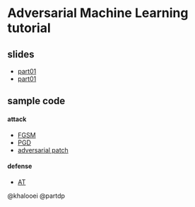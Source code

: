# Adversarial Machine Learning tutorial

## slides 
- [part01](https://github.com/khalooei/adversarial-machine-learning-tutorial/blob/main/slides/khalooei_pres_day01.pdf)
- [part01](https://github.com/khalooei/adversarial-machine-learning-tutorial/blob/main/slides/khalooei_pres_day02.pdf)

## sample code
#### attack
- [FGSM](https://github.com/khalooei/adversarial-machine-learning-tutorial/blob/main/sample-code/attack_simple_mnist_fgsm.ipynb)
- [PGD](https://github.com/khalooei/adversarial-machine-learning-tutorial/blob/main/sample-code/attack_simple_PGD.ipynb)
- [adversarial patch](https://github.com/khalooei/adversarial-machine-learning-tutorial/blob/main/sample-code/attack_adversarial_patch_TensorFlowV2.ipynb)
#### defense
- [AT](https://github.com/khalooei/adversarial-machine-learning-tutorial/blob/main/sample-code/defense_adversairal_training.ipynb)

@khalooei
@partdp
